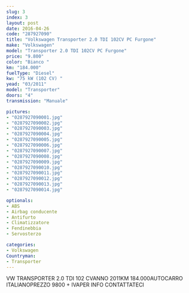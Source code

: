 ```yaml
---
slug: 3
index: 3
layout: post
date: 2016-04-26
code: "287927090"
title: "Volkswagen Transporter 2.0 TDI 102CV PC Furgone"
make: "Volkswagen"
model: "Transporter 2.0 TDI 102CV PC Furgone"
price: "9.800"
color: "Bianco "
km: "184.000"
fuelType: "Diesel"
kw: "75 kW (102 CV) "
yead: "03/2011"
model: "Transporter"
doors: "4"
transmission: "Manuale"

pictures:
- "0287927090001.jpg"
- "0287927090002.jpg"
- "0287927090003.jpg"
- "0287927090004.jpg"
- "0287927090005.jpg"
- "0287927090006.jpg"
- "0287927090007.jpg"
- "0287927090008.jpg"
- "0287927090009.jpg"
- "0287927090010.jpg"
- "0287927090011.jpg"
- "0287927090012.jpg"
- "0287927090013.jpg"
- "0287927090014.jpg"

optionals:
- ABS
- Airbag conducente
- Antifurto
- Climatizzatore
- Fendinebbia
- Servosterzo

categories:
- Volkswagen
Countryman:
- Transporter
---
```

VW TRANSPORTER 2.0 TDI 102 CVANNO 2011KM 184.000AUTOCARRO ITALIANOPREZZO 9800 + IVAPER INFO CONTATTATECI